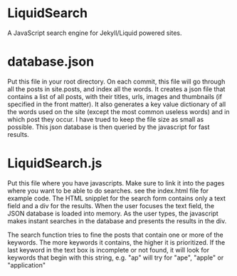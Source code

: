 # LiquidSearch
A JavaScript search engine for Jekyll/Liquid powered sites.

# database.json

Put this file in your root directory. On each commit, this file will go through all the posts in site.posts, and index all the words. It creates a json file that contains a list of all posts, with their titles, urls, images and thumbnails (if specified in the front matter). It also generates a key value dictionary of all the words used on the site (except the most common useless words) and in which post they occur. I have trued to keep the file size as small as possible. This json database is then queried by the javascript for fast results.

# LiquidSearch.js

Put this file where you have javascripts. Make sure to link it into the pages where you want to be able to do searches. see the index.html file for example code. The HTML snipplet for the search form contains only a text field and a div for the results. When the user focuses the text field, the JSON database is loaded into memory. As the user types, the javascript makes instant searches in the database and presents the results in the div.

The search function tries to fine the posts that contain one or more of the keywords. The more keywords it contains, the higher it is prioritized. If the last keyword in the text box is incomplete or not found, it will look for keywords that begin with this string, e.g. "ap" will try for "ape", "apple" or "application"
